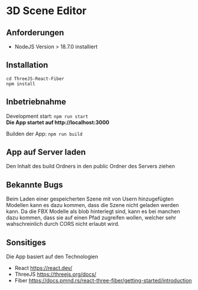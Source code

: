 # 3D Scene Editor

## Anforderungen

- NodeJS Version > 18.7.0 installiert

## Installation

`cd ThreeJS-React-Fiber `\
`npm install`

## Inbetriebnahme

Development start: `npm run start`\
**Die App startet auf http://localhost:3000**

Builden der App: `npm run build`

## App auf Server laden

Den Inhalt des build Ordners in den public Ordner des Servers ziehen

## Bekannte Bugs

Beim Laden einer gespeicherten Szene mit von Usern hinzugefügten Modellen kann es dazu kommen, dass die Szene nicht geladen werden kann. Da die FBX Modelle als blob hinterlegt sind, kann es bei manchen dazu kommen, dass sie auf einen Pfad zugreifen wollen, welcher sehr wahschreinlich durch CORS nicht erlaubt wird.

## Sonsitiges

Die App basiert auf den Technologien

- React https://react.dev/
- ThreeJS https://threejs.org/docs/
- Fiber https://docs.pmnd.rs/react-three-fiber/getting-started/introduction
